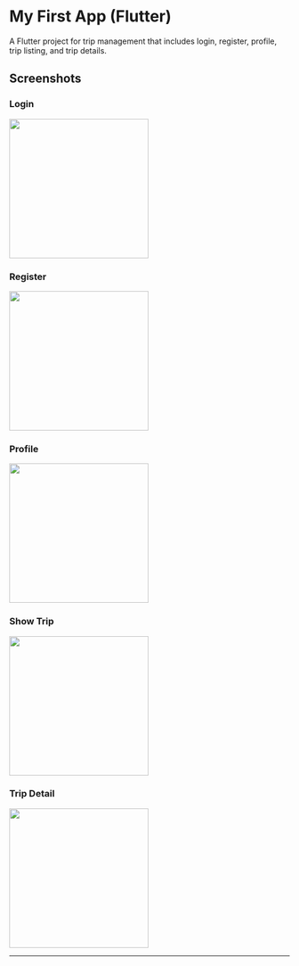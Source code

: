 #  My First App (Flutter)

A Flutter project for trip management that includes login, register, profile, trip listing, and trip details.

##  Screenshots

###  Login
<img src="https://github.com/user-attachments/assets/74700545-f92b-46c3-81c9-1650eb4b83eb" width="250" />

###  Register
<img src="https://github.com/user-attachments/assets/08ef5ddd-aefa-4ff0-96bf-d1367c9b6c2e" width="250" />

###  Profile
<img src="https://github.com/user-attachments/assets/e8f0f138-706c-45f2-a78c-b0b8c1ff51fe" width="250" />

###  Show Trip
<img src="https://github.com/user-attachments/assets/68ecaf6a-0cb7-4013-8508-33188e010437" width="250" />

###  Trip Detail
<img src="https://github.com/user-attachments/assets/f038e486-8856-4257-8fce-e36ac9276dba" width="250" />

---

